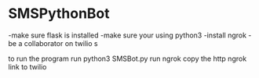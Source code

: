# SMSPythonBot
-make sure flask is installed 
-make sure your using python3 
-install ngrok 
-be a collaborator on twilio s

to run the program 
run python3 SMSBot.py 
run ngrok 
copy the http ngrok link to twilio 

